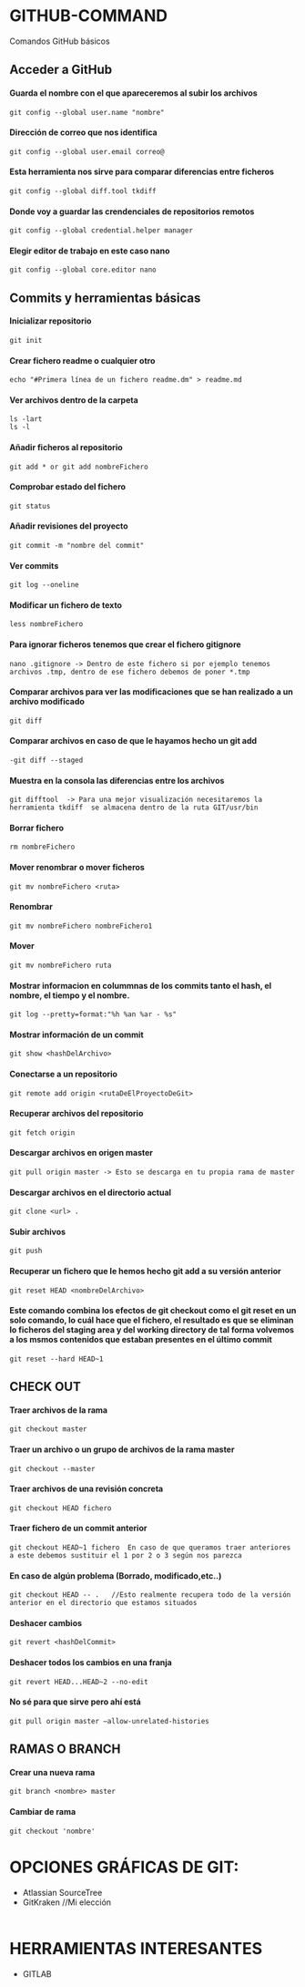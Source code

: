 # GITHUB-COMMAND
Comandos GitHub básicos

## Acceder a GitHub
#### Guarda el nombre con el que apareceremos al subir los archivos
```
git config --global user.name "nombre"
```
#### Dirección de correo que nos identifica
```
git config --global user.email correo@
```

#### Esta herramienta nos sirve para comparar diferencias entre ficheros
```
git config --global diff.tool tkdiff        
```
#### Donde voy a guardar las crendenciales de repositorios remotos
```
git config --global credential.helper manager      
```
#### Elegir editor de trabajo en este caso nano
```
git config --global core.editor nano        
```
## Commits y herramientas básicas 
#### Inicializar repositorio
```
git init 				     
```
#### Crear fichero readme o cualquier otro
```
echo "#Primera línea de un fichero readme.dm" > readme.md	
```
#### Ver archivos dentro de la carpeta
```
ls -lart
ls -l
```
#### Añadir ficheros al repositorio
```
git add * or git add nombreFichero
```
#### Comprobar estado del fichero
```
git status
```

#### Añadir revisiones del proyecto
```
git commit -m "nombre del commit"
```

#### Ver commits
```
git log --oneline
```
#### Modificar un fichero de texto
```
less nombreFichero
```
#### Para ignorar ficheros tenemos que crear el fichero gitignore
```
nano .gitignore -> Dentro de este fichero si por ejemplo tenemos archivos .tmp, dentro de ese fichero debemos de poner *.tmp
```
#### Comparar archivos para ver las modificaciones que se han realizado a un archivo modificado
```
git diff
```
#### Comparar archivos en caso de que le hayamos hecho un git add 
```
-git diff --staged
```
#### Muestra en la consola las diferencias entre los archivos
```
git difftool  -> Para una mejor visualización necesitaremos la herramienta tkdiff  se almacena dentro de la ruta GIT/usr/bin
```
#### Borrar fichero
```
rm nombreFichero
```
#### Mover renombrar o mover ficheros
```
git mv nombreFichero <ruta>
```
#### Renombrar
```
git mv nombreFichero nombreFichero1
```
#### Mover
```
git mv nombreFichero ruta
```
#### Mostrar informacion en colummnas de los commits tanto el hash, el nombre, el tiempo y el nombre.
```
git log --pretty=format:"%h %an %ar - %s"
```
#### Mostrar información de un commit
```
git show <hashDelArchivo>
```
#### Conectarse a un repositorio
```
git remote add origin <rutaDeElProyectoDeGit>
```
#### Recuperar archivos del repositorio
```
git fetch origin
```
#### Descargar archivos en origen master
```
git pull origin master -> Esto se descarga en tu propia rama de master
```
#### Descargar archivos en el directorio actual
```
git clone <url> .
```
#### Subir archivos 
```
git push 
```
#### Recuperar un fichero que le hemos hecho git add a su versión anterior
```
git reset HEAD <nombreDelArchivo>
```

#### Este comando combina los efectos de git checkout como el git reset en un solo comando, lo cuál hace que el fichero, el resultado es que se eliminan lo ficheros del staging area y del working directory de tal forma volvemos a los msmos contenidos que estaban presentes en el último commit
```
git reset --hard HEAD~1
```
## CHECK OUT
#### Traer archivos de la rama
```
git checkout master
```
#### Traer un archivo o un grupo de archivos de la rama master
```
git checkout --master
```
#### Traer archivos de una revisión concreta
```
git checkout HEAD fichero
```
#### Traer fichero de un commit anterior 
```
git checkout HEAD~1 fichero  En caso de que queramos traer anteriores a este debemos sustituir el 1 por 2 o 3 según nos parezca
```
#### En caso de algún problema (Borrado, modificado,etc..)
```
git checkout HEAD -- .   //Esto realmente recupera todo de la versión anterior en el directorio que estamos situados
```
#### Deshacer cambios
```
git revert <hashDelCommit>
``` 
#### Deshacer todos los cambios en una franja 
```
git revert HEAD...HEAD~2 --no-edit
```

#### No sé para que sirve pero ahí está
```
git pull origin master –allow-unrelated-histories
```

## RAMAS O BRANCH
#### Crear una nueva rama
```
git branch <nombre> master
```
#### Cambiar de rama
```
git checkout 'nombre'
```




# OPCIONES GRÁFICAS DE GIT:
- Atlassian SourceTree
- GitKraken	//Mi elección
<br /><br />	 	 	 	 	 
					 
# HERRAMIENTAS INTERESANTES 
- GITLAB

